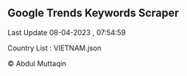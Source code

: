 

## Google Trends Keywords Scraper 
 
Last Update 08-04-2023 , 07:54:59

Country List :
VIETNAM.json



© Abdul Muttaqin 
